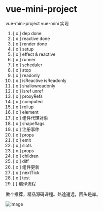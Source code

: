 # vue-mini-project

vue-mini-project
vue-mini 实现

1. [ x ] dep done
2. [ x ] reactive done
3. [ x ] render done
4. [ x ] setup
5. [ x ] effect & reactive
6. [ x ] runner
7. [ x ] scheduler
8. [ x ] stop
9. [ x ] readonly
10. [ x ] isReactive isReadonly
11. [ x ] shallowreadonly
12. [ x ] isref unref
13. [ x ] proxyRefs
14. [ x ] computed
15. [ x ] rollup
16. [ x ] element
17. [ x ] 组件代理对象
18. [ x ] shapeflags
19. [ x ] 注册事件
20. [ x ] props
21. [ x ] emit
22. [ x ] slots
23. [ x ] props
24. [ x ] children
25. [ x ] diff
26. [ x ] 组件更新
27. [ x ] nextTick
28. [ x ] test
29. [ ] 编译流程

做个推荐，精品源码课程。路途遥远，回头是岸。

![image](https://user-images.githubusercontent.com/8325281/153360782-b2524eff-f3da-439d-8ccb-371eea665696.png)
